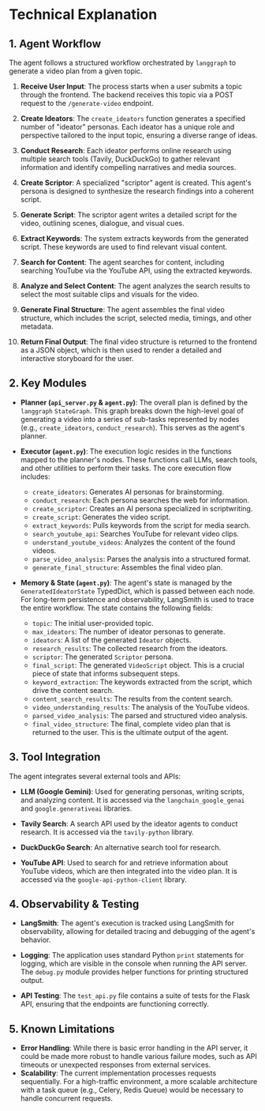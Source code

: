 # Technical Explanation

## 1. Agent Workflow

The agent follows a structured workflow orchestrated by `langgraph` to generate a video plan from a given topic.

1.  **Receive User Input**: The process starts when a user submits a topic through the frontend. The backend receives this topic via a POST request to the `/generate-video` endpoint.

2.  **Create Ideators**: The `create_ideators` function generates a specified number of "ideator" personas. Each ideator has a unique role and perspective tailored to the input topic, ensuring a diverse range of ideas.

3.  **Conduct Research**: Each ideator performs online research using multiple search tools (Tavily, DuckDuckGo) to gather relevant information and identify compelling narratives and media sources.

4.  **Create Scriptor**: A specialized "scriptor" agent is created. This agent's persona is designed to synthesize the research findings into a coherent script.

5.  **Generate Script**: The scriptor agent writes a detailed script for the video, outlining scenes, dialogue, and visual cues.

6.  **Extract Keywords**: The system extracts keywords from the generated script. These keywords are used to find relevant visual content.

7.  **Search for Content**: The agent searches for content, including searching YouTube via the YouTube API, using the extracted keywords.

8.  **Analyze and Select Content**: The agent analyzes the search results to select the most suitable clips and visuals for the video.

9.  **Generate Final Structure**: The agent assembles the final video structure, which includes the script, selected media, timings, and other metadata.

10. **Return Final Output**: The final video structure is returned to the frontend as a JSON object, which is then used to render a detailed and interactive storyboard for the user.

## 2. Key Modules

-   **Planner (`api_server.py` & `agent.py`)**: The overall plan is defined by the `langgraph` `StateGraph`. This graph breaks down the high-level goal of generating a video into a series of sub-tasks represented by nodes (e.g., `create_ideators`, `conduct_research`). This serves as the agent's planner.

-   **Executor (`agent.py`)**: The execution logic resides in the functions mapped to the planner's nodes. These functions call LLMs, search tools, and other utilities to perform their tasks. The core execution flow includes:
    -   `create_ideators`: Generates AI personas for brainstorming.
    -   `conduct_research`: Each persona searches the web for information.
    -   `create_scriptor`: Creates an AI persona specialized in scriptwriting.
    -   `create_script`: Generates the video script.
    -   `extract_keywords`: Pulls keywords from the script for media search.
    -   `search_youtube_api`: Searches YouTube for relevant video clips.
    -   `understand_youtube_videos`: Analyzes the content of the found videos.
    -   `parse_video_analysis`: Parses the analysis into a structured format.
    -   `generate_final_structure`: Assembles the final video plan.

-   **Memory & State (`agent.py`)**: The agent's state is managed by the `GeneratedIdeatorState` TypedDict, which is passed between each node. For long-term persistence and observability, LangSmith is used to trace the entire workflow. The state contains the following fields:
    -   `topic`: The initial user-provided topic.
    -   `max_ideators`: The number of ideator personas to generate.
    -   `ideators`: A list of the generated `Ideator` objects.
    -   `research_results`: The collected research from the ideators.
    -   `scriptor`: The generated `Scriptor` persona.
    -   `final_script`: The generated `VideoScript` object. This is a crucial piece of state that informs subsequent steps.
    -   `keyword_extraction`: The keywords extracted from the script, which drive the content search.
    -   `content_search_results`: The results from the content search.
    -   `video_understanding_results`: The analysis of the YouTube videos.
    -   `parsed_video_analysis`: The parsed and structured video analysis.
    -   `final_video_structure`: The final, complete video plan that is returned to the user. This is the ultimate output of the agent.

## 3. Tool Integration

The agent integrates several external tools and APIs:

-   **LLM (Google Gemini)**: Used for generating personas, writing scripts, and analyzing content. It is accessed via the `langchain_google_genai` and `google.generativeai` libraries.

-   **Tavily Search**: A search API used by the ideator agents to conduct research. It is accessed via the `tavily-python` library.

-   **DuckDuckGo Search**: An alternative search tool for research.

-   **YouTube API**: Used to search for and retrieve information about YouTube videos, which are then integrated into the video plan. It is accessed via the `google-api-python-client` library.

## 4. Observability & Testing

-   **LangSmith**: The agent's execution is tracked using LangSmith for observability, allowing for detailed tracing and debugging of the agent's behavior.
-   **Logging**: The application uses standard Python `print` statements for logging, which are visible in the console when running the API server. The `debug.py` module provides helper functions for printing structured output.

-   **API Testing**: The `test_api.py` file contains a suite of tests for the Flask API, ensuring that the endpoints are functioning correctly.

## 5. Known Limitations

-   **Error Handling**: While there is basic error handling in the API server, it could be made more robust to handle various failure modes, such as API timeouts or unexpected responses from external services.
-   **Scalability**: The current implementation processes requests sequentially. For a high-traffic environment, a more scalable architecture with a task queue (e.g., Celery, Redis Queue) would be necessary to handle concurrent requests. 